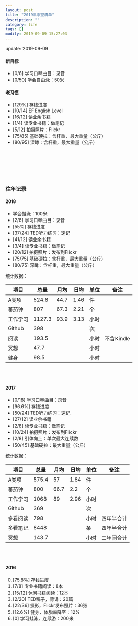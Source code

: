 ```yaml
---
layout: post
title: "2019年愿望清单"
description: ""
category: life
tags: []
modify: 2019-09-09 15:27:03
---
```


update: 2019-09-09


#### 新目标

+ [0/6] 学习口琴曲目：录音
+ [0/50] 学会自由泳：50米

#### 老习惯

+ [129%] 存钱进度
+ [10/14] EF English Level
+ [16/12] 读业余书籍
+ [1/4] 读专业书籍：做笔记
+ [5/12] 拍摄照片：Flickr
+ [75/85] 基础硬拉：含杆重，最大重量（公斤）
+ [80/95] 深蹲：含杆重，最大重量（公斤）

<br />
<br />
<br />
<br />
<br />

### 往年记录

#### 2018

+ 学会蛙泳：100米
+ [2/6] 学习口琴曲目：录音
+ [55%] 存钱进度
+ [37/24] TED听力练习：速记
+ [41/12] 读业余书籍
+ [3/4] 读专业书籍：做笔记
+ [20/12] 拍摄照片：发布到Flickr
+ [75/75] 基础硬拉：含杆重，最大重量（公斤）
+ [80/75] 深蹲：含杆重，最大重量（公斤）

统计数据：

项目 | 总量 | 月均 | 日均 | 单位 | 备注
-----|------|------|------|------|----
A类项 | 524.8 | 44.7 | 1.46 | 件   |
蕃茄钟 | 807 | 67.3 | 2.21 | 个   |
工作学习 | 1127.3 | 93.9 | 3.13 | 小时|
Github | 398 |     |      | 次   |
阅读| 193.5 |    |      | 小时 | 不含Kindle
冥想  | 47.7 |    |      | 小时 |
健身  | 98.5 |    |      | 小时 |

<br />
<br />


#### 2017

+ [0/18] 学习口琴曲目：录音
+ [96.6%] 存钱进度
+ [50/24] TED听力练习：速记
+ [27/12] 读业余书籍
+ [2/8] 读专业书籍：做笔记
+ [10/24] 拍摄照片：发布到Flickr
+ [2/8] 引体向上：单次最大连续数
+ [50/45] 基础硬拉：最大重量（公斤）

统计数据：

项目 | 总量 | 月均 | 日均 | 单位 | 备注
-----|------|------|------|------|----
A类项 | 575.4 | 57 | 1.84 | 件   |
蕃茄钟 | 800 | 66.7 | 2.2 | 个   |
工作学习 | 1068 | 89 | 2.96 | 小时|
Github | 369 |     |      | 次   |
多看阅读| 798 |    |      | 小时 | 四年半合计
多看笔记| 8448 |    |     | 条   | 四年半合计
冥想  | 143.7 |    |      | 小时 | 二年间合计

<br />
<br />

#### 2016

0. [75.8%] 存钱进度
1. [7/8] 专业书籍阅读：8本
2. [15/12] 休闲书籍阅读：12本
4. [2/20] TED稿子，背诵：20篇
5. [22/36] 摄影，Flickr发布照片：36张
3. [12.6%] 健身，体脂率降至：12%
6. [0] 学习蛙泳，连续游：200米
